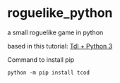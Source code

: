 # roguelike_python
a small roguelike game in python

based in this tutorial:
[Tdl + Python 3](http://rogueliketutorials.com/tdl/1)

Command to install pip
```
python -m pip install tcod
```